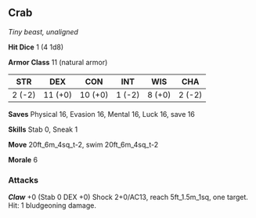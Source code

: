 ## Crab

*Tiny beast, unaligned*

**Hit Dice** 1 (4 1d8)

**Armor Class** 11 (natural armor)

| STR     | DEX     | CON     | INT     | WIS     | CHA     |
|---------|---------|---------|---------|---------|---------|
|  2 (-2) | 11 (+0) | 10 (+0) |  1 (-2) |  8 (+0) |  2 (-2) |

**Saves** Physical 16, Evasion 16, Mental 16, Luck 16, save 16

**Skills** Stab 0, Sneak 1

**Move** 20ft\_6m\_4sq\_t-2, swim 20ft\_6m\_4sq\_t-2

**Morale** 6

### Attacks

***Claw*** +0 (Stab 0 DEX +0) Shock 2+0/AC13, reach 5ft\_1.5m\_1sq, one target. Hit: 1 bludgeoning damage.

